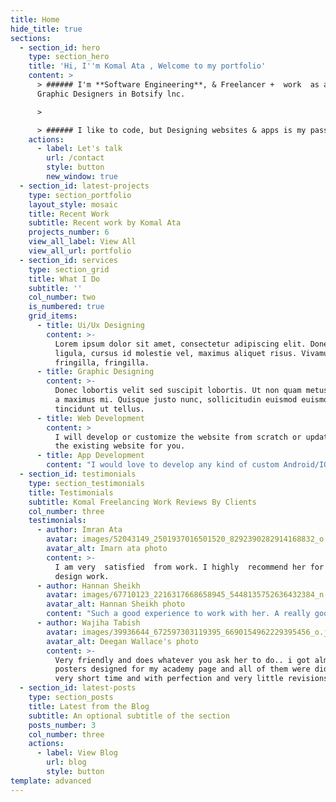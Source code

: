 ```yaml
---
title: Home
hide_title: true
sections:
  - section_id: hero
    type: section_hero
    title: 'Hi, I''m Komal Ata , Welcome to my portfolio'
    content: >
      > ###### I'm **Software Engineering**, & Freelancer +  work  as a Ui/Ux &
      Graphic Designers in Botsify lnc.

      >

      > ###### I like to code, but Designing websites & apps is my passion.
    actions:
      - label: Let's talk
        url: /contact
        style: button
        new_window: true
  - section_id: latest-projects
    type: section_portfolio
    layout_style: mosaic
    title: Recent Work
    subtitle: Recent work by Komal Ata
    projects_number: 6
    view_all_label: View All
    view_all_url: portfolio
  - section_id: services
    type: section_grid
    title: What I Do
    subtitle: ''
    col_number: two
    is_numbered: true
    grid_items:
      - title: Ui/Ux Designing
        content: >-
          Lorem ipsum dolor sit amet, consectetur adipiscing elit. Donec nisl
          ligula, cursus id molestie vel, maximus aliquet risus. Vivamus in nibh
          fringilla, fringilla.
      - title: Graphic Designing
        content: >-
          Donec lobortis velit sed suscipit lobortis. Ut non quam metus. Nullam
          a maximus mi. Quisque justo nunc, sollicitudin euismod euismod at,
          tincidunt ut tellus.
      - title: Web Development
        content: >
          I will develop or customize the website from scratch or update/manage
          the existing website for you.
      - title: App Development
        content: "I would love to develop any kind of custom Android/IOS App for you. I will\_provide a very responsive and attractive design along with a bug free code. The product will be exactly like the concept you have in your mind.\n\n\n"
  - section_id: testimonials
    type: section_testimonials
    title: Testimonials
    subtitle: Komal Freelancing Work Reviews By Clients
    col_number: three
    testimonials:
      - author: Imran Ata
        avatar: images/52043149_2501937016501520_8292390282914168832_o.jpg
        avatar_alt: Imarn ata photo
        content: >-
          I am very  satisfied  from work. I highly  recommend her for web
          design work.
      - author: Hannan Sheikh
        avatar: images/67710123_2216317668658945_5448135752636432384_n.jpg
        avatar_alt: Hannan Sheikh photo
        content: "Such a good experience to work with her. A really good and creative designer and very friendly.\_ Deliver everthing on time. highly recommended."
      - author: Wajiha Tabish
        avatar: images/39936644_672597303119395_6690154962229395456_o.jpg
        avatar_alt: Deegan Wallace's photo
        content: >-
          Very friendly and does whatever you ask her to do.. i got almost 10
          posters designed for my academy page and all of them were did in a
          very short time and with perfection and very little revisions.
  - section_id: latest-posts
    type: section_posts
    title: Latest from the Blog
    subtitle: An optional subtitle of the section
    posts_number: 3
    col_number: three
    actions:
      - label: View Blog
        url: blog
        style: button
template: advanced
---
```

